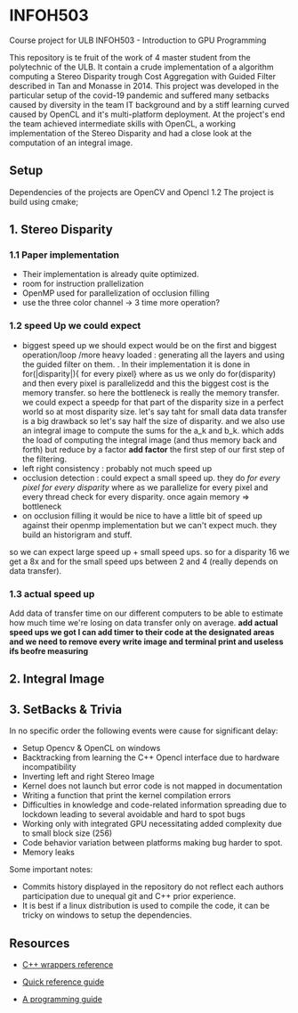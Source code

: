 # INFOH503
Course project for ULB INFOH503 - Introduction to GPU Programming

This repository is te fruit of the work of 4 master student from the polytechnic of the ULB.
It contain a crude implementation of a algorithm computing a Stereo Disparity trough Cost Aggregation with Guided Filter described in Tan and Monasse in 2014.
This project was developed in the particular setup of the covid-19 pandemic and suffered many setbacks caused by diversity in the team IT background and by a stiff learning curved caused by OpenCL and it's multi-platform deployment.
At the project's end the team achieved intermediate skills with OpenCL, a working implementation of the Stereo Disparity and had a close look at the computation of an integral image.

## Setup 

Dependencies of the projects are OpenCV and Opencl 1.2
The project is build using cmake;




## 1. Stereo Disparity
### 1.1 Paper implementation
- Their implementation is already quite optimized.
- room for instruction prallelization
- OpenMP used for parallelization of occlusion filling
- use the three color channel -> 3 time more operation? 

### 1.2 speed Up we could expect

- biggest speed up we should expect would be on the first and biggest operation/loop /more heavy loaded : generating all the layers and using the guided filter on them. . In their implementation it is done in 
 for(|disparity|){ for every pixel} where as us we only do for(disparity) and then every pixel is parallelizedd and this the biggest cost is the memory transfer. 
 so here the bottleneck is really the memory transfer. we could expect a speedp for that part of the disparity size in a perfect world so at most disparity size. let's say taht for small data data transfer is a big drawback so let's say half the size of disparity. 
 and we also use an integral image to compute the sums for the a_k and b_k. which adds the load of computing the integral image (and thus memory back and forth) but reduce by a factor **add factor**  the first step of our first step of the filtering.
 - left right consistency : probably not much speed up
 - occlusion detection : could expect a small speed up. they do *for every pixel for every disparity* where as we parallelize for every pixel and every thread check for every disparity. once again memory  => bottleneck
 - on occlusion filling it would be nice to have a little bit of speed up against their openmp implementation but we can't expect much. they build an historigram and stuff.

 so we can expect large speed up + small speed ups.
 so for a disparity 16 we get a 8x and for the small speed ups between 2 and 4 (really depends on data transfer).
### 1.3 actual speed up
Add data of transfer time on our different computers to be able to estimate how much time we're losing on data transfer only on average. 
**add actual speed ups we got I can add timer to their code at the designated areas and we need to remove every write image and terminal print and useless ifs beofre measuring**

## 2. Integral Image
  
## 3. SetBacks & Trivia

In no specific order the following events were cause for significant delay:

- Setup Opencv & OpenCL on windows
- Backtracking from learning the C++ Opencl interface due to hardware incompatibility
- Inverting left and right Stereo Image
- Kernel does not launch but error code is not mapped in documentation
- Writing a function that print the kernel compilation errors
- Difficulties in knowledge and code-related information spreading due to lockdown leading to several avoidable and hard to spot bugs
- Working only with integrated GPU necessitating added complexity due to small block size (256) 
- Code behavior variation between platforms making bug harder to spot.
- Memory leaks


Some important notes:

- Commits history displayed in the repository do not reflect each authors participation due to unequal git and C++ prior experience.
- It is best if a linux distribution is used to compile the code, it can be tricky on windows to setup the dependencies.



## Resources

- [C++ wrappers reference](https://github.khronos.org/OpenCL-CLHPP/)

- [Quick reference guide](https://www.khronos.org/registry/OpenCL/sdk/2.1/docs/OpenCL-2.1-refcard.pdf)

- [A programming guide](https://rocm-documentation.readthedocs.io/en/latest/Programming_Guides/Opencl-programming-guide.html#programming-model)



